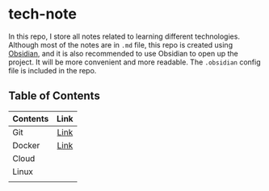 # tech-note
In this repo, I store all notes related to learning different technologies. Although most of the notes are in `.md` file, this repo is created using [Obsidian](https://obsidian.md/), and it is also recommended to use Obsidian to open up the project. It will be more convenient and more readable. The `.obsidian` config file is included in the repo. 

## Table of Contents
| Contents |                             Link                              |
|:-------- |:-------------------------------------------------------------:|
| Git      | [Link](https://github.com/ZhuqiShawn/tech-note/tree/main/Git) |
| Docker   | [Link](https://github.com/ZhuqiShawn/tech-note/tree/main/Docker) |
| Cloud    |                                                               |
| Linux    |                                                               |
|          |                                                               |
